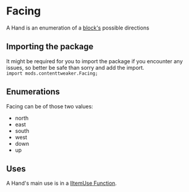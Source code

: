 # Facing

A Hand is an enumeration of a [block's](/Mods/ContentTweaker/Vanilla/Creatable_Content/Block) possible directions

## Importing the package
It might be required for you to import the package if you encounter any issues, so better be safe than sorry and add the import.  
`import mods.contenttweaker.Facing;` 

## Enumerations
Facing can be of those two values:

- north
- east
- south
- west
- down
- up

## Uses
A Hand's main use is in a [IItemUse Function](/Mods/ContentTweaker/Vanilla/Advanced_Functionality/Functions/IItemUse).  
